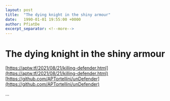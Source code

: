 ```yaml
---
layout: post
title:  "The dying knight in the shiny armour"
date:   1990-01-01 19:55:00 +0000
author: PfiatDe
excerpt_separator: <!--more-->
---
```


# The dying knight in the shiny armour
[https://aptw.tf/2021/08/21/killing-defender.html](https://aptw.tf/2021/08/21/killing-defender.html)
[https://github.com/APTortellini/unDefender](https://github.com/APTortellini/unDefender)

...
<!--more-->
